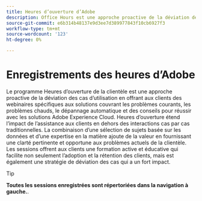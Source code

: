 ```yaml
---
title: Heures d’ouverture d’Adobe
description: Office Hours est une approche proactive de la déviation des cas en offrant aux clients des webinaires spécifiques aux solutions.
source-git-commit: e6b314b48137e9d3ee7d389977843f10cb6927f3
workflow-type: tm+mt
source-wordcount: '123'
ht-degree: 0%

---
```


# Enregistrements des heures d’Adobe

Le programme Heures d’ouverture de la clientèle est une approche proactive de la déviation des cas d’utilisation en offrant aux clients des webinaires spécifiques aux solutions couvrant les problèmes courants, les problèmes chauds, le dépannage automatique et des conseils pour réussir avec les solutions Adobe Experience Cloud. Heures d’ouverture étend l’impact de l’assistance aux clients en dehors des interactions cas par cas traditionnelles. La combinaison d’une sélection de sujets basée sur les données et d’une expertise en la matière ajoute de la valeur en fournissant une clarté pertinente et opportune aux problèmes actuels de la clientèle. Les sessions offrent aux clients une formation active et éducative qui facilite non seulement l’adoption et la rétention des clients, mais est également une stratégie de déviation des cas qui a un fort impact.

>[!TIP]
>
>**Toutes les sessions enregistrées sont répertoriées dans la navigation à gauche.**.

<!--

## Featured

<table>
  <tr>
   <td>
      <a href="2022/cross-channel.md">
      <img alt="Level up Your Cross-channel Marketing with Adobe [!DNL Campaign Classic]" src="assets/cross-channel.png"/>
      </a>
      <div>
         <a href="./2022/cross-channel.md"><strong>Level up Your Cross-channel Marketing with Adobe [!DNL Campaign Classic]</strong></a>
         <br/>
      </div>
   </td>
   <td>
      <a href="2022/integrations.md">
      <img alt="Adobe [!DNL Campaign] integrations with a marketing ecosystem" src="assets/integrations.png"/>
      </a>
      <div>
         <a href="./2022/integrations.md"><strong>Adobe [!DNL Campaign] integrations with a marketing ecosystem</strong></a>
         <br/>
      </div>
   </td>
   <td>
      <a href="2022/tips.md">
      <img alt="Time saving tips from a pro" src="./assets/tips.png"/>
      </a>
      <div>
         <a href="2022/tips.md"><strong>Time saving tips from a pro</strong></a>
         <br/>
      </div>
   </td>
</table>

-->